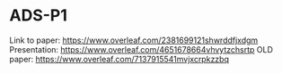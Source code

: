 # ADS-P1

Link to paper: https://www.overleaf.com/2381699121shwrddfjxdgm
Presentation: https://www.overleaf.com/4651678664vhvytzchsrtp
OLD paper: https://www.overleaf.com/7137915541mvjxcrpkzzbq
